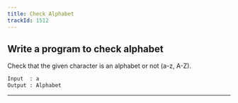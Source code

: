 ```yaml
---
title: Check Alphabet
trackId: 1512
---
```


## Write a program to check alphabet

Check that the given character is an alphabet or not (a-z, A-Z).

```txt
Input  : a
Output : Alphabet
```

---
